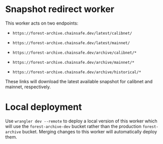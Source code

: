 # Snapshot redirect worker

This worker acts on two endpoints:

- `https://forest-archive.chainsafe.dev/latest/calibnet/`
- `https://forest-archive.chainsafe.dev/latest/mainnet/`

- `https://forest-archive.chainsafe.dev/archive/calibnet/*`
- `https://forest-archive.chainsafe.dev/archive/mainnet/*`
- `https://forest-archive.chainsafe.dev/archive/historical/*`

These links will download the latest available snapshot for calibnet and mainnet, respectively.

# Local deployment

Use `wrangler dev --remote` to deploy a local version of this worker which will use the `forest-archive-dev` bucket rather than the production `forest-archive` bucket. Merging changes to this worker will automatically deploy them.
